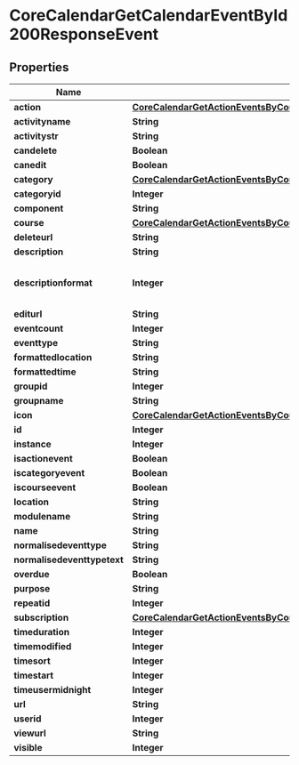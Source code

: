 

# CoreCalendarGetCalendarEventById200ResponseEvent


## Properties

| Name | Type | Description | Notes |
|------------ | ------------- | ------------- | -------------|
|**action** | [**CoreCalendarGetActionEventsByCourses200ResponseGroupedbycourseInnerEventsInnerAction**](CoreCalendarGetActionEventsByCourses200ResponseGroupedbycourseInnerEventsInnerAction.md) |  |  [optional] |
|**activityname** | **String** | activityname |  [optional] |
|**activitystr** | **String** | activitystr |  [optional] |
|**candelete** | **Boolean** | candelete |  |
|**canedit** | **Boolean** | canedit |  |
|**category** | [**CoreCalendarGetActionEventsByCourses200ResponseGroupedbycourseInnerEventsInnerCategory**](CoreCalendarGetActionEventsByCourses200ResponseGroupedbycourseInnerEventsInnerCategory.md) |  |  [optional] |
|**categoryid** | **Integer** | categoryid |  [optional] |
|**component** | **String** | component |  [optional] |
|**course** | [**CoreCalendarGetActionEventsByCourses200ResponseGroupedbycourseInnerEventsInnerCourse**](CoreCalendarGetActionEventsByCourses200ResponseGroupedbycourseInnerEventsInnerCourse.md) |  |  [optional] |
|**deleteurl** | **String** | deleteurl |  |
|**description** | **String** | description |  [optional] |
|**descriptionformat** | **Integer** | description format (1 &#x3D; HTML, 0 &#x3D; MOODLE, 2 &#x3D; PLAIN, or 4 &#x3D; MARKDOWN) |  [optional] |
|**editurl** | **String** | editurl |  |
|**eventcount** | **Integer** | eventcount |  [optional] |
|**eventtype** | **String** | eventtype |  |
|**formattedlocation** | **String** | formattedlocation |  |
|**formattedtime** | **String** | formattedtime |  |
|**groupid** | **Integer** | groupid |  [optional] |
|**groupname** | **String** | groupname |  [optional] |
|**icon** | [**CoreCalendarGetActionEventsByCourses200ResponseGroupedbycourseInnerEventsInnerIcon**](CoreCalendarGetActionEventsByCourses200ResponseGroupedbycourseInnerEventsInnerIcon.md) |  |  |
|**id** | **Integer** | id |  |
|**instance** | **Integer** | instance |  [optional] |
|**isactionevent** | **Boolean** | isactionevent |  |
|**iscategoryevent** | **Boolean** | iscategoryevent |  |
|**iscourseevent** | **Boolean** | iscourseevent |  |
|**location** | **String** | location |  [optional] |
|**modulename** | **String** | modulename |  [optional] |
|**name** | **String** | name |  |
|**normalisedeventtype** | **String** | normalisedeventtype |  |
|**normalisedeventtypetext** | **String** | normalisedeventtypetext |  |
|**overdue** | **Boolean** | overdue |  [optional] |
|**purpose** | **String** | purpose |  |
|**repeatid** | **Integer** | repeatid |  [optional] |
|**subscription** | [**CoreCalendarGetActionEventsByCourses200ResponseGroupedbycourseInnerEventsInnerSubscription**](CoreCalendarGetActionEventsByCourses200ResponseGroupedbycourseInnerEventsInnerSubscription.md) |  |  [optional] |
|**timeduration** | **Integer** | timeduration |  |
|**timemodified** | **Integer** | timemodified |  |
|**timesort** | **Integer** | timesort |  |
|**timestart** | **Integer** | timestart |  |
|**timeusermidnight** | **Integer** | timeusermidnight |  |
|**url** | **String** | url |  |
|**userid** | **Integer** | userid |  [optional] |
|**viewurl** | **String** | viewurl |  |
|**visible** | **Integer** | visible |  |



